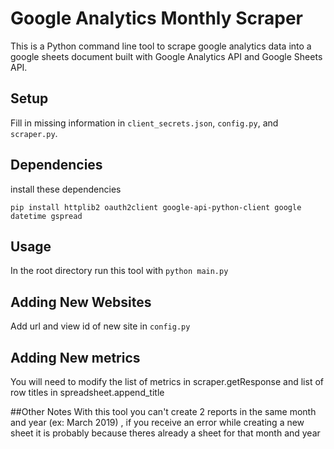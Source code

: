 # Google Analytics Monthly Scraper

This is a Python command line tool to scrape google analytics data into a google sheets document built with Google Analytics API and Google Sheets API.

## Setup
Fill in missing information in `client_secrets.json`, `config.py`, and `scraper.py`.

## Dependencies
install these dependencies

`pip install httplib2 oauth2client google-api-python-client google datetime gspread`


## Usage

In the root directory run this tool with
`python main.py`


## Adding New Websites
Add url and view id of new site in `config.py`

## Adding New metrics
You will need to modify the list of metrics in scraper.getResponse and list of row titles in spreadsheet.append_title

##Other Notes
With this tool you can't create 2 reports in the same month and year (ex: March 2019) , if you receive an error while creating a new sheet it is probably because theres already a sheet for that month and year
